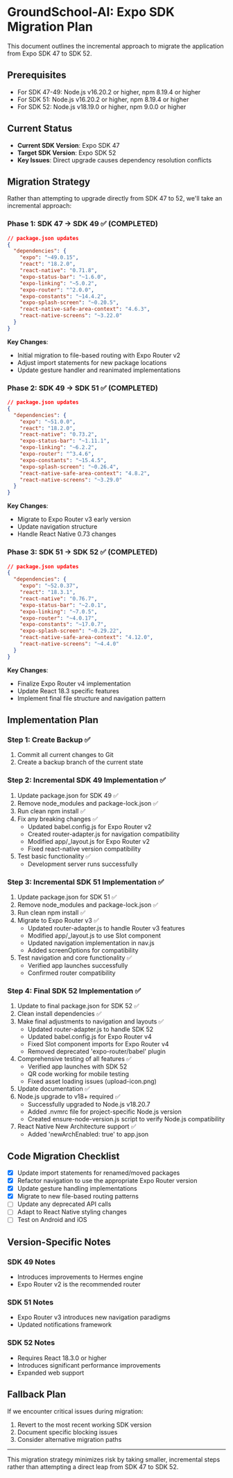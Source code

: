 # GroundSchool-AI: Expo SDK Migration Plan

This document outlines the incremental approach to migrate the application from Expo SDK 47 to SDK 52.

## Prerequisites

- For SDK 47-49: Node.js v16.20.2 or higher, npm 8.19.4 or higher
- For SDK 51: Node.js v16.20.2 or higher, npm 8.19.4 or higher
- For SDK 52: Node.js v18.19.0 or higher, npm 9.0.0 or higher

## Current Status

- **Current SDK Version**: Expo SDK 47
- **Target SDK Version**: Expo SDK 52
- **Key Issues**: Direct upgrade causes dependency resolution conflicts

## Migration Strategy

Rather than attempting to upgrade directly from SDK 47 to 52, we'll take an incremental approach:

### Phase 1: SDK 47 → SDK 49 ✅ (COMPLETED)

```json
// package.json updates
{
  "dependencies": {
    "expo": "~49.0.15",
    "react": "18.2.0",
    "react-native": "0.71.8",
    "expo-status-bar": "~1.6.0",
    "expo-linking": "~5.0.2",
    "expo-router": "^2.0.0",
    "expo-constants": "~14.4.2",
    "expo-splash-screen": "~0.20.5",
    "react-native-safe-area-context": "4.6.3",
    "react-native-screens": "~3.22.0"
  }
}
```

**Key Changes**:
- Initial migration to file-based routing with Expo Router v2
- Adjust import statements for new package locations
- Update gesture handler and reanimated implementations

### Phase 2: SDK 49 → SDK 51 ✅ (COMPLETED)

```json
// package.json updates
{
  "dependencies": {
    "expo": "~51.0.0",
    "react": "18.2.0",
    "react-native": "0.73.2",
    "expo-status-bar": "~1.11.1",
    "expo-linking": "~6.2.2",
    "expo-router": "^3.4.6",
    "expo-constants": "~15.4.5",
    "expo-splash-screen": "~0.26.4",
    "react-native-safe-area-context": "4.8.2",
    "react-native-screens": "~3.29.0"
  }
}
```

**Key Changes**:
- Migrate to Expo Router v3 early version
- Update navigation structure
- Handle React Native 0.73 changes

### Phase 3: SDK 51 → SDK 52 ✅ (COMPLETED)

```json
// package.json updates
{
  "dependencies": {
    "expo": "~52.0.37",
    "react": "18.3.1",
    "react-native": "0.76.7",
    "expo-status-bar": "~2.0.1",
    "expo-linking": "~7.0.5",
    "expo-router": "~4.0.17",
    "expo-constants": "~17.0.7",
    "expo-splash-screen": "~0.29.22",
    "react-native-safe-area-context": "4.12.0",
    "react-native-screens": "~4.4.0"
  }
}
```

**Key Changes**:
- Finalize Expo Router v4 implementation
- Update React 18.3 specific features
- Implement final file structure and navigation pattern

## Implementation Plan

### Step 1: Create Backup ✅
1. Commit all current changes to Git
2. Create a backup branch of the current state

### Step 2: Incremental SDK 49 Implementation ✅
1. Update package.json for SDK 49 ✅
2. Remove node_modules and package-lock.json ✅
3. Run clean npm install ✅
4. Fix any breaking changes ✅
   - Updated babel.config.js for Expo Router v2
   - Created router-adapter.js for navigation compatibility
   - Modified app/_layout.js for Expo Router v2
   - Fixed react-native version compatibility
5. Test basic functionality ✅
   - Development server runs successfully

### Step 3: Incremental SDK 51 Implementation ✅
1. Update package.json for SDK 51 ✅
2. Remove node_modules and package-lock.json ✅
3. Run clean npm install ✅
4. Migrate to Expo Router v3 ✅
   - Updated router-adapter.js to handle Router v3 features
   - Modified app/_layout.js to use Slot component
   - Updated navigation implementation in nav.js
   - Added screenOptions for compatibility
5. Test navigation and core functionality ✅
   - Verified app launches successfully
   - Confirmed router compatibility

### Step 4: Final SDK 52 Implementation ✅
1. Update to final package.json for SDK 52 ✅
2. Clean install dependencies ✅
3. Make final adjustments to navigation and layouts ✅
   - Updated router-adapter.js to handle SDK 52
   - Updated babel.config.js for Expo Router v4
   - Fixed Slot component imports for Expo Router v4
   - Removed deprecated 'expo-router/babel' plugin
4. Comprehensive testing of all features ✅
   - Verified app launches with SDK 52
   - QR code working for mobile testing
   - Fixed asset loading issues (upload-icon.png)
5. Update documentation ✅
6. Node.js upgrade to v18+ required ✅
   - Successfully upgraded to Node.js v18.20.7
   - Added .nvmrc file for project-specific Node.js version
   - Created ensure-node-version.js script to verify Node.js compatibility
7. React Native New Architecture support ✅
   - Added 'newArchEnabled: true' to app.json

## Code Migration Checklist

- [x] Update import statements for renamed/moved packages
- [x] Refactor navigation to use the appropriate Expo Router version
- [x] Update gesture handling implementations
- [x] Migrate to new file-based routing patterns
- [ ] Update any deprecated API calls
- [ ] Adapt to React Native styling changes
- [ ] Test on Android and iOS

## Version-Specific Notes

### SDK 49 Notes
- Introduces improvements to Hermes engine
- Expo Router v2 is the recommended router

### SDK 51 Notes
- Expo Router v3 introduces new navigation paradigms
- Updated notifications framework

### SDK 52 Notes
- Requires React 18.3.0 or higher
- Introduces significant performance improvements
- Expanded web support

## Fallback Plan

If we encounter critical issues during migration:
1. Revert to the most recent working SDK version
2. Document specific blocking issues
3. Consider alternative migration paths

---

This migration strategy minimizes risk by taking smaller, incremental steps rather than attempting a direct leap from SDK 47 to SDK 52.
